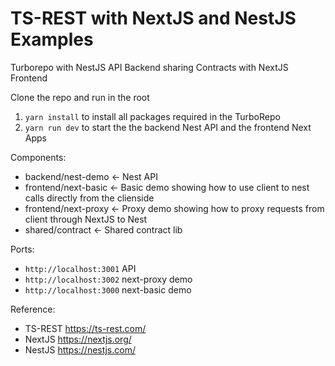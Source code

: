 # TS-REST with NextJS and NestJS Examples
Turborepo with NestJS API Backend sharing Contracts with NextJS Frontend

Clone the repo and run in the root
1) `yarn install` to install all packages required in the TurboRepo
2) `yarn run dev` to start the the backend Nest API and the frontend Next Apps

Components:
- backend/nest-demo <- Nest API
- frontend/next-basic <- Basic demo showing how to use client to nest calls directly from the clienside
- frontend/next-proxy <- Proxy demo showing how to proxy requests from client through NextJS to Nest
- shared/contract <- Shared contract lib

Ports:
- `http://localhost:3001` API
- `http://localhost:3002` next-proxy demo
- `http://localhost:3000` next-basic demo

Reference:
 - TS-REST https://ts-rest.com/
 - NextJS https://nextjs.org/
 - NestJS https://nestjs.com/
